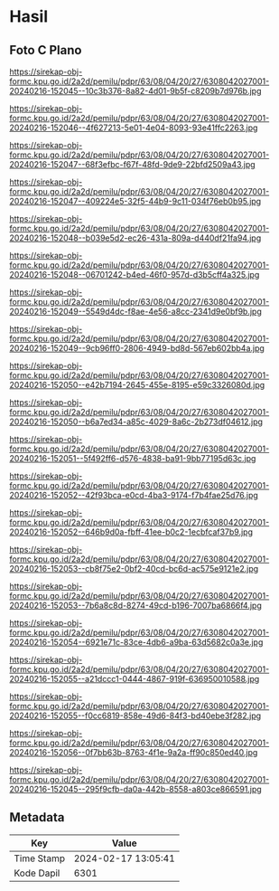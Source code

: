 # Hasil

## Foto C Plano

https://sirekap-obj-formc.kpu.go.id/2a2d/pemilu/pdpr/63/08/04/20/27/6308042027001-20240216-152045--10c3b376-8a82-4d01-9b5f-c8209b7d976b.jpg

https://sirekap-obj-formc.kpu.go.id/2a2d/pemilu/pdpr/63/08/04/20/27/6308042027001-20240216-152046--4f627213-5e01-4e04-8093-93e41ffc2263.jpg

https://sirekap-obj-formc.kpu.go.id/2a2d/pemilu/pdpr/63/08/04/20/27/6308042027001-20240216-152047--68f3efbc-f67f-48fd-9de9-22bfd2509a43.jpg

https://sirekap-obj-formc.kpu.go.id/2a2d/pemilu/pdpr/63/08/04/20/27/6308042027001-20240216-152047--409224e5-32f5-44b9-9c11-034f76eb0b95.jpg

https://sirekap-obj-formc.kpu.go.id/2a2d/pemilu/pdpr/63/08/04/20/27/6308042027001-20240216-152048--b039e5d2-ec26-431a-809a-d440df21fa94.jpg

https://sirekap-obj-formc.kpu.go.id/2a2d/pemilu/pdpr/63/08/04/20/27/6308042027001-20240216-152048--06701242-b4ed-46f0-957d-d3b5cff4a325.jpg

https://sirekap-obj-formc.kpu.go.id/2a2d/pemilu/pdpr/63/08/04/20/27/6308042027001-20240216-152049--5549d4dc-f8ae-4e56-a8cc-2341d9e0bf9b.jpg

https://sirekap-obj-formc.kpu.go.id/2a2d/pemilu/pdpr/63/08/04/20/27/6308042027001-20240216-152049--9cb96ff0-2806-4949-bd8d-567eb602bb4a.jpg

https://sirekap-obj-formc.kpu.go.id/2a2d/pemilu/pdpr/63/08/04/20/27/6308042027001-20240216-152050--e42b7194-2645-455e-8195-e59c3326080d.jpg

https://sirekap-obj-formc.kpu.go.id/2a2d/pemilu/pdpr/63/08/04/20/27/6308042027001-20240216-152050--b6a7ed34-a85c-4029-8a6c-2b273df04612.jpg

https://sirekap-obj-formc.kpu.go.id/2a2d/pemilu/pdpr/63/08/04/20/27/6308042027001-20240216-152051--5f492ff6-d576-4838-ba91-9bb77195d63c.jpg

https://sirekap-obj-formc.kpu.go.id/2a2d/pemilu/pdpr/63/08/04/20/27/6308042027001-20240216-152052--42f93bca-e0cd-4ba3-9174-f7b4fae25d76.jpg

https://sirekap-obj-formc.kpu.go.id/2a2d/pemilu/pdpr/63/08/04/20/27/6308042027001-20240216-152052--646b9d0a-fbff-41ee-b0c2-1ecbfcaf37b9.jpg

https://sirekap-obj-formc.kpu.go.id/2a2d/pemilu/pdpr/63/08/04/20/27/6308042027001-20240216-152053--cb8f75e2-0bf2-40cd-bc6d-ac575e9121e2.jpg

https://sirekap-obj-formc.kpu.go.id/2a2d/pemilu/pdpr/63/08/04/20/27/6308042027001-20240216-152053--7b6a8c8d-8274-49cd-b196-7007ba6866f4.jpg

https://sirekap-obj-formc.kpu.go.id/2a2d/pemilu/pdpr/63/08/04/20/27/6308042027001-20240216-152054--6921e71c-83ce-4db6-a9ba-63d5682c0a3e.jpg

https://sirekap-obj-formc.kpu.go.id/2a2d/pemilu/pdpr/63/08/04/20/27/6308042027001-20240216-152055--a21dccc1-0444-4867-919f-636950010588.jpg

https://sirekap-obj-formc.kpu.go.id/2a2d/pemilu/pdpr/63/08/04/20/27/6308042027001-20240216-152055--f0cc6819-858e-49d6-84f3-bd40ebe3f282.jpg

https://sirekap-obj-formc.kpu.go.id/2a2d/pemilu/pdpr/63/08/04/20/27/6308042027001-20240216-152056--0f7bb63b-8763-4f1e-9a2a-ff90c850ed40.jpg

https://sirekap-obj-formc.kpu.go.id/2a2d/pemilu/pdpr/63/08/04/20/27/6308042027001-20240216-152045--295f9cfb-da0a-442b-8558-a803ce866591.jpg


## Metadata

| Key        | Value               |
| ---------- | ------------------- |
| Time Stamp | 2024-02-17 13:05:41 |
| Kode Dapil | 6301                |



